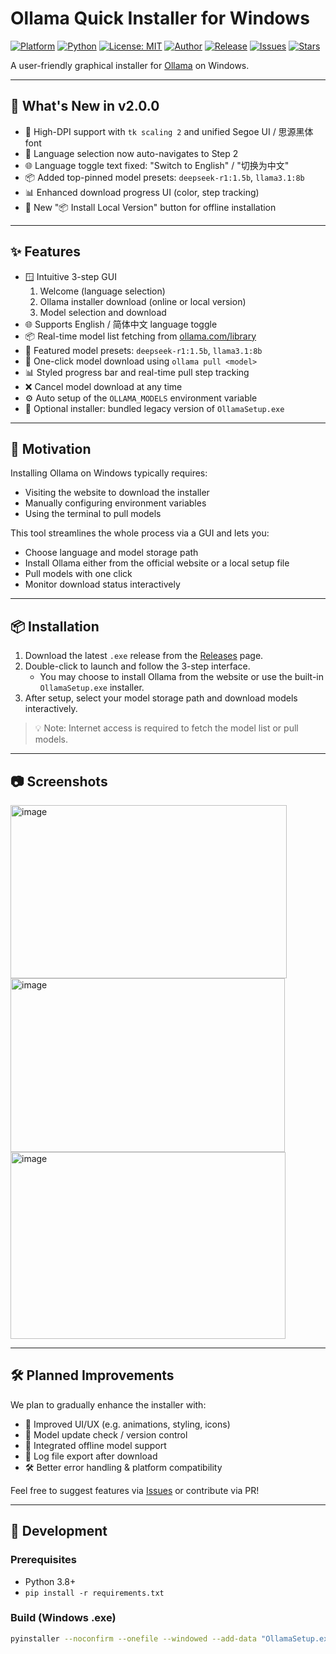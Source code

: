 # Ollama Quick Installer for Windows

[![Platform](https://img.shields.io/badge/Platform-Windows-blue.svg)](#)
[![Python](https://img.shields.io/badge/Built%20with-Python%203.8+-yellow.svg)](#)
[![License: MIT](https://img.shields.io/badge/License-MIT-green.svg)](./LICENSE)
[![Author](https://img.shields.io/badge/Author-Yixuan%20Mi-blue.svg)](https://github.com/EthanYixuanMi)
[![Release](https://img.shields.io/github/v/release/EthanYixuanMi/ollama-windows-installer?include_prereleases&label=Latest%20Release)](https://github.com/EthanYixuanMi/ollama-windows-installer/releases)
[![Issues](https://img.shields.io/github/issues/EthanYixuanMi/ollama-windows-installer.svg)](https://github.com/EthanYixuanMi/ollama-windows-installer/issues)
[![Stars](https://img.shields.io/github/stars/EthanYixuanMi/ollama-windows-installer.svg?style=social)](https://github.com/EthanYixuanMi/ollama-windows-installer/stargazers)

A user-friendly graphical installer for [Ollama](https://ollama.com) on Windows.

---

## 🌟 What's New in v2.0.0

- 🎨 High-DPI support with `tk scaling 2` and unified Segoe UI / 思源黑体 font
- 🧭 Language selection now auto-navigates to Step 2
- 🌐 Language toggle text fixed: "Switch to English" / "切换为中文"
- 📦 Added top-pinned model presets: `deepseek-r1:1.5b`, `llama3.1:8b`
- 📊 Enhanced download progress UI (color, step tracking)
- 📎 New "📦 Install Local Version" button for offline installation

---

## ✨ Features

- 🪟 Intuitive 3-step GUI  
  1. Welcome (language selection)  
  2. Ollama installer download (online or local version)  
  3. Model selection and download  
- 🌐 Supports English / 简体中文 language toggle  
- 📦 Real-time model list fetching from [ollama.com/library](https://ollama.com/library)  
- 📌 Featured model presets: `deepseek-r1:1.5b`, `llama3.1:8b`  
- 🔽 One-click model download using `ollama pull <model>`  
- 📊 Styled progress bar and real-time pull step tracking  
- ❌ Cancel model download at any time  
- ⚙️ Auto setup of the `OLLAMA_MODELS` environment variable  
- 💽 Optional installer: bundled legacy version of `OllamaSetup.exe`  

---

## 🎯 Motivation

Installing Ollama on Windows typically requires:
- Visiting the website to download the installer  
- Manually configuring environment variables  
- Using the terminal to pull models  

This tool streamlines the whole process via a GUI and lets you:
- Choose language and model storage path  
- Install Ollama either from the official website or a local setup file  
- Pull models with one click  
- Monitor download status interactively  

---

## 📦 Installation

1. Download the latest `.exe` release from the [Releases](https://github.com/EthanYixuanMi/ollama-windows-installer/releases) page.  
2. Double-click to launch and follow the 3-step interface.  
   - You may choose to install Ollama from the website or use the built-in `OllamaSetup.exe` installer.  
3. After setup, select your model storage path and download models interactively.

> 💡 Note: Internet access is required to fetch the model list or pull models.

---

## 📷 Screenshots

<img width="442" height="277" alt="image" src="https://github.com/user-attachments/assets/f6b528a3-ed8a-45ed-a473-20bd4d6e2de7" />
<img width="439" height="278" alt="image" src="https://github.com/user-attachments/assets/8e41db27-f18b-4f61-a116-110445e7eae6" />
<img width="440" height="299" alt="image" src="https://github.com/user-attachments/assets/45422b6e-0408-4588-bfd4-0f4a1653d5fd" />

---

## 🛠 Planned Improvements

We plan to gradually enhance the installer with:

- 🎨 Improved UI/UX (e.g. animations, styling, icons)
- 🧩 Model update check / version control
- 📁 Integrated offline model support
- 📜 Log file export after download
- 🛠 Better error handling & platform compatibility

Feel free to suggest features via [Issues](https://github.com/EthanYixuanMi/ollama-windows-installer/issues) or contribute via PR!

---

## 🚀 Development

### Prerequisites

- Python 3.8+
- `pip install -r requirements.txt`

### Build (Windows .exe)

```bash
pyinstaller --noconfirm --onefile --windowed --add-data "OllamaSetup.exe;." ollama_installer.py
```
